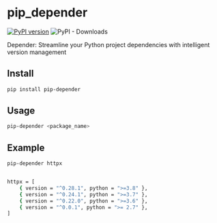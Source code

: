 # pip_depender

[![PyPI version](https://img.shields.io/pypi/v/pip-depender.svg)](https://pypi.org/project/pip-depender/)
![PyPI - Downloads](https://img.shields.io/pypi/dm/pip-depender)

Depender: Streamline your Python project dependencies with intelligent version management

## Install

```bash
pip install pip-depender
```

## Usage

```bash
pip-depender <package_name>
```

## Example

```bash
pip-depender httpx


httpx = [
    { version = "^0.28.1", python = ">=3.8" },
    { version = "^0.24.1", python = ">=3.7" },
    { version = "^0.22.0", python = ">=3.6" },
    { version = "^0.0.1", python = ">= 2.7" },
]
```
